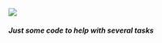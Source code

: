 <img src="https://e7.pngegg.com/pngimages/266/559/png-clipart-cat-stencil-social-media-github-computer-icons-logo-github-mammal-cat-like-mammal.png">

<H5>Just some code to help with several tasks</H5>
